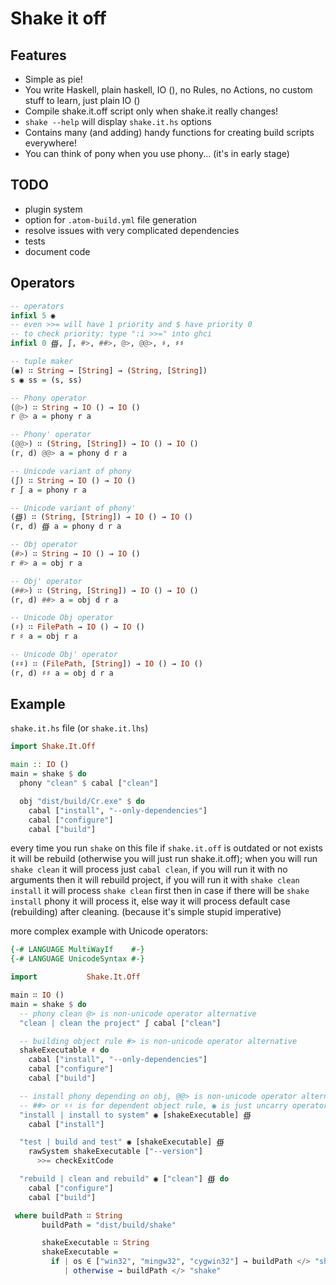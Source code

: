 Shake it off
============

Features
--------

 - Simple as pie!
 - You write Haskell, plain haskell, IO (), no Rules, no Actions, no custom stuff to learn, just plain IO ()
 - Compile shake.it.off script only when shake.it really changes!
 - `shake --help` will display `shake.it.hs` options
 - Contains many (and adding) handy functions for creating build scripts everywhere!
 - You can think of pony when you use phony... (it's in early stage)

TODO
----

 - plugin system
 - option for `.atom-build.yml` file generation
 - resolve issues with very complicated dependencies
 - tests
 - document code

Operators
---------

``` haskell
-- operators
infixl 5 ◉
-- even >>= will have 1 priority and $ have priority 0
-- to check priority: type ":i >>=" into ghci
infixl 0 ∰, ∫, #>, ##>, @>, @@>, ♯, ♯♯

-- tuple maker
(◉) ∷ String → [String] → (String, [String])
s ◉ ss = (s, ss)

-- Phony operator
(@>) ∷ String → IO () → IO ()
r @> a = phony r a

-- Phony' operator
(@@>) ∷ (String, [String]) → IO () → IO ()
(r, d) @@> a = phony d r a

-- Unicode variant of phony
(∫) ∷ String → IO () → IO ()
r ∫ a = phony r a

-- Unicode variant of phony'
(∰) ∷ (String, [String]) → IO () → IO ()
(r, d) ∰ a = phony d r a

-- Obj operator
(#>) ∷ String → IO () → IO ()
r #> a = obj r a

-- Obj' operator
(##>) ∷ (String, [String]) → IO () → IO ()
(r, d) ##> a = obj d r a

-- Unicode Obj operator
(♯) ∷ FilePath → IO () → IO ()
r ♯ a = obj r a

-- Unicode Obj' operator
(♯♯) ∷ (FilePath, [String]) → IO () → IO ()
(r, d) ♯♯ a = obj d r a
```

Example
-------

`shake.it.hs` file (or `shake.it.lhs`)

``` haskell
import Shake.It.Off

main :: IO ()
main = shake $ do
  phony "clean" $ cabal ["clean"]

  obj "dist/build/Cr.exe" $ do
    cabal ["install", "--only-dependencies"]
    cabal ["configure"]
    cabal ["build"]
```

every time you run `shake` on this file if `shake.it.off` is outdated or not exists it will be rebuild (otherwise you will just run shake.it.off); when you will run `shake clean` it will process just `cabal clean`, if you will run it with no arguments then it will rebuild project, if you will run it with `shake clean install` it will process `shake clean` first then in case if there will be `shake install` phony it will process it, else way it will process default case (rebuilding) after cleaning. (because it's simple stupid imperative)

more complex example with Unicode operators:

``` haskell
{-# LANGUAGE MultiWayIf    #-}
{-# LANGUAGE UnicodeSyntax #-}

import           Shake.It.Off

main ∷ IO ()
main = shake $ do
  -- phony clean @> is non-unicode operator alternative
  "clean | clean the project" ∫ cabal ["clean"]

  -- building object rule #> is non-unicode operator alternative
  shakeExecutable ♯ do
    cabal ["install", "--only-dependencies"]
    cabal ["configure"]
    cabal ["build"]

  -- install phony depending on obj, @@> is non-unicode operator alternative
  -- ##> or ♯♯ is for dependent object rule, ◉ is just uncarry operator
  "install | install to system" ◉ [shakeExecutable] ∰
    cabal ["install"]

  "test | build and test" ◉ [shakeExecutable] ∰
    rawSystem shakeExecutable ["--version"]
      >>= checkExitCode

  "rebuild | clean and rebuild" ◉ ["clean"] ∰ do
    cabal ["configure"]
    cabal ["build"]

 where buildPath ∷ String
       buildPath = "dist/build/shake"

       shakeExecutable ∷ String
       shakeExecutable =
         if | os ∈ ["win32", "mingw32", "cygwin32"] → buildPath </> "shake.exe"
            | otherwise → buildPath </> "shake"

```

